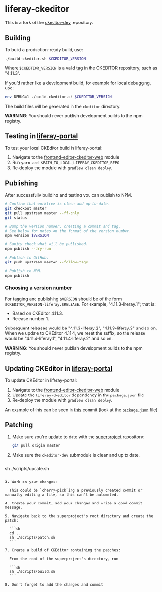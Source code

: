 # liferay-ckeditor

This is a fork of the [ckeditor-dev](https://github.com/ckeditor/ckeditor-dev) repository.


## Building

To build a production-ready build, use:

```sh
./build-ckeditor.sh $CKEDITOR_VERSION
```

Where `$CKEDTIOR_VERSION` is a valid [tag](https://github.com/ckeditor/ckeditor-dev/tags) in the CKEDITOR repository, such as "4.11.3".

If you'd rather like a development build, for example for local debugging, use:

```sh
env DEBUG=1 ./build-ckeditor.sh $CKEDITOR_VERSION
```

The build files will be generated in the `ckeditor` directory.

**WARNING**: You should never publish development builds to the npm registry.

## Testing in [liferay-portal](https://github.com/liferay/liferay-portal)

To test your local CKEditor build in liferay-portal:

1. Navigate to the [frontend-editor-ckeditor-web](https://github.com/liferay/liferay-portal/tree/master/modules/apps/frontend-editor/frontend-editor-ckeditor-web) module
2. Run `yarn add $PATH_TO_LOCAL_LIFERAY_CKEDITOR_REPO`
3. Re-deploy the module with `gradlew clean deploy`.

## Publishing

After successfully building and testing you can publish to NPM.

```sh
# Confirm that worktree is clean and up-to-date.
git checkout master
git pull upstream master --ff-only
git status

# Bump the version number, creating a commit and tag.
# See below for notes on the format of the version number.
npm version $VERSION

# Sanity check what will be published.
npm publish --dry-run

# Publish to GitHub.
git push upstream master --follow-tags

# Publish to NPM.
npm publish
```
### Choosing a version number

For tagging and publishing `$VERSION` should be of the form `$CKEDITOR_VERSION-liferay.$RELEASE`. For example, "4.11.3-liferay.1"; that is:

- Based on CKEditor 4.11.3.
- Release number 1.

Subsequent releases would be "4.11.3-liferay.2", "4.11.3-liferay.3" and so on. When we update to CKEditor 4.11.4, we reset the suffix, so the release would be "4.11.4-liferay.1", "4.11.4-liferay.2" and so on.

**WARNING**: You should never publish development builds to the npm registry.

## Updating CKEditor in [liferay-portal](https://github.com/liferay/liferay-portal)

To update CKEditor in liferay-portal:

1. Navigate to the [frontend-editor-ckeditor-web](https://github.com/liferay/liferay-portal/tree/master/modules/apps/frontend-editor/frontend-editor-ckeditor-web) module
2. Update the `liferay-ckeditor` dependency in the `package.json` file
3. Re-deploy the module with `gradlew clean deploy`.

An example of this can be seen in [this](https://github.com/liferay/liferay-portal/commit/5b2ae3732d96f7f0dec6d35cb4de99f9d389c248) commit (look at the [`package.json`](https://github.com/liferay/liferay-portal/blob/5b2ae3732d96f7f0dec6d35cb4de99f9d389c248/modules/apps/frontend-editor/frontend-editor-ckeditor-web/package.json) file)

## Patching

1. Make sure you're update to date with the [superproject](https://github.com/liferay/liferay-ckeditor) repository:

	```sh
	git pull origin master
	```

2. Make sure the `ckeditor-dev` submodule is clean and up to date.

	```sh
  sh ./scripts/update.sh
  ```

3. Work on your changes:

	This could be `cherry-pick`ing a previously created commit or manually editing a file, so this can't be automated.

4. Create your commit, add your changes and write a good commit message.

5. Navigate back to the superproject's root directory and create the patch:

	```sh
	cd ..
	sh ./scripts/patch.sh
	```

7. Create a build of CKEditor containing the patches:

	From the root of the superproject's directory, run

	```sh
	sh ./scripts/build.sh
	```

8. Don't forget to add the changes and commit


